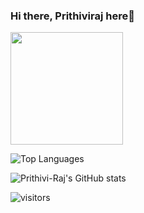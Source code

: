 ### Hi there, Prithiviraj here👋

<!--
**Prithivi-Raj/Prithivi-Raj** is a ✨ _special_ ✨ repository because its `README.md` (this file) appears on your GitHub profile.

Here are some ideas to get you started:

- 🔭 I’m currently working on ...
- 🌱 I’m currently learning ...
- 👯 I’m looking to collaborate on ...
- 🤔 I’m looking for help with ...
- 💬 Ask me about ...
- 📫 How to reach me: ...
- 😄 Pronouns: ...
- ⚡ Fun fact: ...
-->

<img height="180em" src="https://github-readme-stats.vercel.app/api?username=Prithivi-Raj&show_icons=true&hide_border=true&&count_private=true&include_all_commits=true" />

![Top Languages](https://github-readme-stats.vercel.app/api/top-langs/?username=Prithivi-Raj)

![Prithivi-Raj's GitHub stats](https://github-readme-stats.vercel.app/api?username=Prithivi-Raj&show_icons=true&theme=dark)

![visitors](https://visitor-badge.glitch.me/badge?page_id=page.id)
